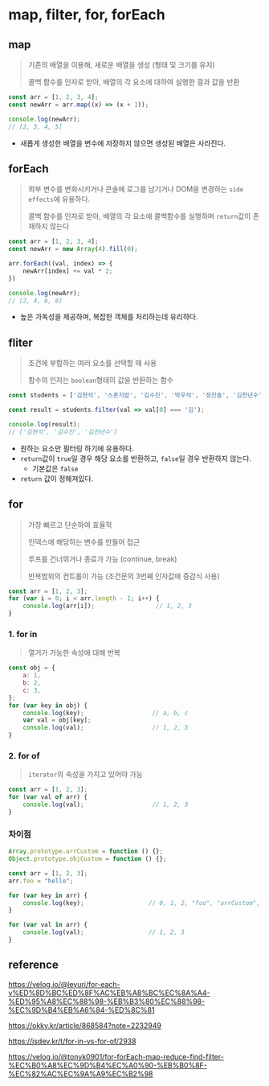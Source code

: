 # map, filter, for, forEach



## map

> 기존의 배열을 이용해, 새로운 배열을 생성 (형태 및 크기를 유지)
>
> 콜백 함수를 인자로 받아, 배열의 각 요소에 대하여 실행한 결과 값을 반환

```javascript
const arr = [1, 2, 3, 4];
const newArr = arr.map((x) => (x + 1));

console.log(newArr);
// [2, 3, 4, 5]
```

- 새롭게 생성한 배열을 변수에 저장하지 않으면 생성된 배열은 사라진다.





## forEach

> 외부 변수를 변화시키거나 콘솔에 로그를 남기거나 DOM을 변경하는 `side effects`에 유용하다.
>
> 콜백 함수를 인자로 받아, 배열의 각 요소에 콜백함수를 실행하며 `return`값이 존재하지 않는다

```javascript
const arr = [1, 2, 3, 4];
const newArr = new Array(4).fill(0);

arr.forEach((val, index) => {
    newArr[index] += val * 2;
})

console.log(newArr);
// [2, 4, 6, 8]
```

- 높은 가독성을 제공하며, 복잡한 객체를 처리하는데 유리하다.





## fliter

> 조건에 부합하는 여러 요소를 선택할 때 사용
>
> 함수의 인자는 `boolean`형태의 값을 반환하는 함수

```javascript
const students = ['김현석', '스폰지밥', '김수진', '박우석', '정진솔', '김천년수'];

const result = students.filter(val => val[0] === '김');

console.log(result);
// ['김현석', '김수진', '김천년수']
```

- 원하는 요소만 필터링 하기에 유용하다.
- `return`값이 `true`일 경우 해당 요소를 반환하고, `false`일 경우 반환하지 않는다.
  - 기본값은 `false`
- `return` 값이 정해져있다.





## for

> 가장 빠르고 단순하여 효율적
>
> 인덱스에 해당하는 변수를 만들어 접근 
>
> 루프를 건너뛰거나 종료가 가능 (continue, break)
>
> 반복범위의 컨트롤이 가능 (조건문의 3번째 인자값에 증감식 사용)

```js
const arr = [1, 2, 3];
for (var i = 0; i < arr.length - 1; i++) {
    console.log(arr[i]);                 // 1, 2, 3
}
```



### 1. for in

> 열거가 가능한 속성에 대해 반복

```js
const obj = {
    a: 1,
    b: 2,
    c: 3,
};
for (var key in obj) {
    console.log(key);                   // a, b, c
    var val = obj[key];
    console.log(val);                   // 1, 2, 3
}
```



### 2. for of

> `iterator`의 속성을 가지고 있어야 가능

```js
const arr = [1, 2, 3];
for (var val of arr) {
    console.log(val);                   // 1, 2, 3
}
```



### 차이점

```js
Array.prototype.arrCustom = function () {};
Object.prototype.objCustom = function () {};

const arr = [1, 2, 3];
arr.foo = "hello";

for (var key in arr) {
    console.log(key);                  // 0, 1, 2, "foo", "arrCustom", "objCustom"
}

for (var val in arr) {
    console.log(val);                  // 1, 2, 3
}
```









## reference

https://velog.io/@leyuri/for-each-v%ED%8D%BC%ED%8F%AC%EB%A8%BC%EC%8A%A4-%ED%95%A8%EC%88%98-%EB%B3%80%EC%88%98-%EC%9D%B4%EB%A6%84-%ED%8C%81

https://okky.kr/article/868584?note=2232949

https://jsdev.kr/t/for-in-vs-for-of/2938

https://velog.io/@tonyk0901/for-forEach-map-reduce-find-filter-%EC%B0%A8%EC%9D%B4%EC%A0%90-%EB%B0%8F-%EC%82%AC%EC%9A%A9%EC%B2%98
